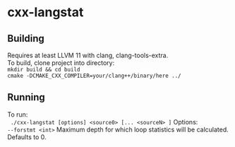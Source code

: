 # cxx-langstat

## Building
Requires at least LLVM 11 with clang, clang-tools-extra.  
To build, clone project into directory:  
`mkdir build && cd build`  
`cmake -DCMAKE_CXX_COMPILER=your/clang++/binary/here ../`  

## Running
To run:  
` ./cxx-langstat [options] <source0> [... <sourceN> ]`
Options:  
`--forstmt <int>` Maximum depth for which loop statistics will be calculated. Defaults to 0.
